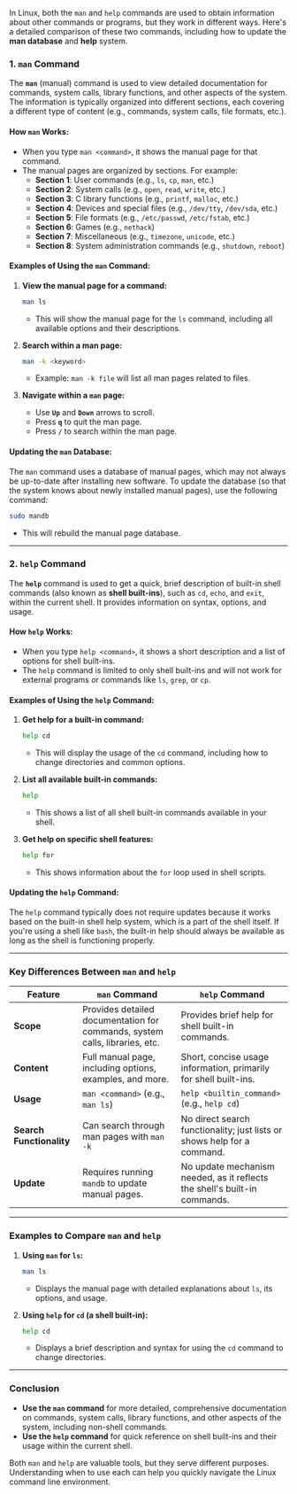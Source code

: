 In Linux, both the `man` and `help` commands are used to obtain information about other commands or programs, but they work in different ways. Here's a detailed comparison of these two commands, including how to update the **man database** and **help** system.

### **1. `man` Command**

The **`man`** (manual) command is used to view detailed documentation for commands, system calls, library functions, and other aspects of the system. The information is typically organized into different sections, each covering a different type of content (e.g., commands, system calls, file formats, etc.).

#### **How `man` Works:**
- When you type `man <command>`, it shows the manual page for that command.
- The manual pages are organized by sections. For example:
  - **Section 1**: User commands (e.g., `ls`, `cp`, `man`, etc.)
  - **Section 2**: System calls (e.g., `open`, `read`, `write`, etc.)
  - **Section 3**: C library functions (e.g., `printf`, `malloc`, etc.)
  - **Section 4**: Devices and special files (e.g., `/dev/tty`, `/dev/sda`, etc.)
  - **Section 5**: File formats (e.g., `/etc/passwd`, `/etc/fstab`, etc.)
  - **Section 6**: Games (e.g., `nethack`)
  - **Section 7**: Miscellaneous (e.g., `timezone`, `unicode`, etc.)
  - **Section 8**: System administration commands (e.g., `shutdown`, `reboot`)

#### **Examples of Using the `man` Command**:
1. **View the manual page for a command:**
   ```bash
   man ls
   ```
   - This will show the manual page for the `ls` command, including all available options and their descriptions.
   
2. **Search within a man page:**
   ```bash
   man -k <keyword>
   ```
   - Example: `man -k file` will list all man pages related to files.
   
3. **Navigate within a `man` page:**
   - Use **`Up`** and **`Down`** arrows to scroll.
   - Press **`q`** to quit the man page.
   - Press **`/`** to search within the man page.

#### **Updating the `man` Database**:
The `man` command uses a database of manual pages, which may not always be up-to-date after installing new software. To update the database (so that the system knows about newly installed manual pages), use the following command:
```bash
sudo mandb
```
- This will rebuild the manual page database.

---

### **2. `help` Command**

The **`help`** command is used to get a quick, brief description of built-in shell commands (also known as **shell built-ins**), such as `cd`, `echo`, and `exit`, within the current shell. It provides information on syntax, options, and usage.

#### **How `help` Works:**
- When you type `help <command>`, it shows a short description and a list of options for shell built-ins.
- The `help` command is limited to only shell built-ins and will not work for external programs or commands like `ls`, `grep`, or `cp`.

#### **Examples of Using the `help` Command**:
1. **Get help for a built-in command:**
   ```bash
   help cd
   ```
   - This will display the usage of the `cd` command, including how to change directories and common options.

2. **List all available built-in commands:**
   ```bash
   help
   ```
   - This shows a list of all shell built-in commands available in your shell.

3. **Get help on specific shell features:**
   ```bash
   help for
   ```
   - This shows information about the `for` loop used in shell scripts.

#### **Updating the `help` Command**:
The `help` command typically does not require updates because it works based on the built-in shell help system, which is a part of the shell itself. If you're using a shell like `bash`, the built-in help should always be available as long as the shell is functioning properly.

---

### **Key Differences Between `man` and `help`**

| Feature              | **`man` Command**                               | **`help` Command**                                      |
|----------------------|-------------------------------------------------|---------------------------------------------------------|
| **Scope**            | Provides detailed documentation for commands, system calls, libraries, etc. | Provides brief help for shell built-in commands.         |
| **Content**          | Full manual page, including options, examples, and more. | Short, concise usage information, primarily for shell built-ins. |
| **Usage**            | `man <command>` (e.g., `man ls`)                | `help <builtin_command>` (e.g., `help cd`)               |
| **Search Functionality** | Can search through man pages with `man -k`      | No direct search functionality; just lists or shows help for a command. |
| **Update**           | Requires running `mandb` to update manual pages. | No update mechanism needed, as it reflects the shell's built-in commands. |

---

### **Examples to Compare `man` and `help`**

1. **Using `man` for `ls`:**
   ```bash
   man ls
   ```
   - Displays the manual page with detailed explanations about `ls`, its options, and usage.

2. **Using `help` for `cd` (a shell built-in):**
   ```bash
   help cd
   ```
   - Displays a brief description and syntax for using the `cd` command to change directories.

---

### **Conclusion**

- **Use the `man` command** for more detailed, comprehensive documentation on commands, system calls, library functions, and other aspects of the system, including non-shell commands.
- **Use the `help` command** for quick reference on shell built-ins and their usage within the current shell.

Both `man` and `help` are valuable tools, but they serve different purposes. Understanding when to use each can help you quickly navigate the Linux command line environment.
